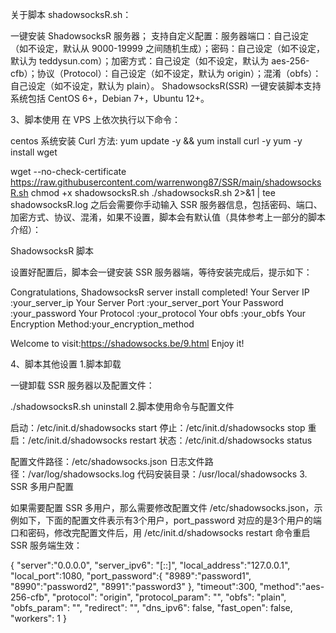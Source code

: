 关于脚本 shadowsocksR.sh：

一键安装 ShadowsocksR 服务器； 支持自定义配置：服务器端口：自己设定（如不设定，默认从 9000-19999 之间随机生成）；密码：自己设定（如不设定，默认为 teddysun.com）；加密方式：自己设定（如不设定，默认为 aes-256-cfb）；协议（Protocol）：自己设定（如不设定，默认为 origin）；混淆（obfs）：自己设定（如不设定，默认为 plain）。 ShadowsocksR(SSR) 一键安装脚本支持系统包括 CentOS 6+，Debian 7+，Ubuntu 12+。

3、脚本使用 在 VPS 上依次执行以下命令：

centos 系统安装 Curl 方法: yum update -y && yum install curl -y yum -y install wget

wget --no-check-certificate https://raw.githubusercontent.com/warrenwong87/SSR/main/shadowsocksR.sh chmod +x shadowsocksR.sh ./shadowsocksR.sh 2>&1 | tee shadowsocksR.log 之后会需要你手动输入 SSR 服务器信息，包括密码、端口、加密方式、协议、混淆，如果不设置，脚本会有默认值（具体参考上一部分的脚本介绍）：

ShadowsocksR 脚本

设置好配置后，脚本会一键安装 SSR 服务器端，等待安装完成后，提示如下：

Congratulations, ShadowsocksR server install completed! Your Server IP :your_server_ip Your Server Port :your_server_port Your Password :your_password Your Protocol :your_protocol Your obfs :your_obfs Your Encryption Method:your_encryption_method

Welcome to visit:https://shadowsocks.be/9.html Enjoy it!

4、脚本其他设置 1.脚本卸载

一键卸载 SSR 服务器以及配置文件：

./shadowsocksR.sh uninstall 2.脚本使用命令与配置文件

启动：/etc/init.d/shadowsocks start 停止：/etc/init.d/shadowsocks stop 重启：/etc/init.d/shadowsocks restart 状态：/etc/init.d/shadowsocks status

配置文件路径：/etc/shadowsocks.json 日志文件路径：/var/log/shadowsocks.log 代码安装目录：/usr/local/shadowsocks 3. SSR 多用户配置

如果需要配置 SSR 多用户，那么需要修改配置文件 /etc/shadowsocks.json，示例如下，下面的配置文件表示有3个用户，port_password 对应的是3个用户的端口和密码，修改完配置文件后，用 /etc/init.d/shadowsocks restart 命令重启 SSR 服务端生效：

{ "server":"0.0.0.0", "server_ipv6": "[::]", "local_address":"127.0.0.1", "local_port":1080, "port_password":{ "8989":"password1", "8990":"password2", "8991":"password3" }, "timeout":300, "method":"aes-256-cfb", "protocol": "origin", "protocol_param": "", "obfs": "plain", "obfs_param": "", "redirect": "", "dns_ipv6": false, "fast_open": false, "workers": 1 }
